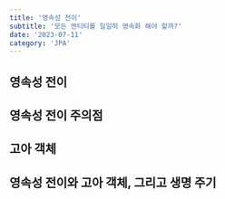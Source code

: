 ```yaml
---
title: '영속성 전이'
subtitle: '모든 엔티티를 일일히 영속화 해야 할까?'
date: '2023-07-11'
category: 'JPA'
---
```


<!-- 09 -->

## 영속성 전이

## 영속성 전이 주의점

## 고아 객체

## 영속성 전이와 고아 객체, 그리고 생명 주기
